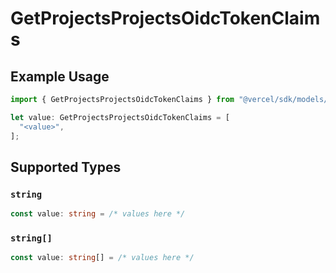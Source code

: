 # GetProjectsProjectsOidcTokenClaims

## Example Usage

```typescript
import { GetProjectsProjectsOidcTokenClaims } from "@vercel/sdk/models/operations";

let value: GetProjectsProjectsOidcTokenClaims = [
  "<value>",
];
```

## Supported Types

### `string`

```typescript
const value: string = /* values here */
```

### `string[]`

```typescript
const value: string[] = /* values here */
```

